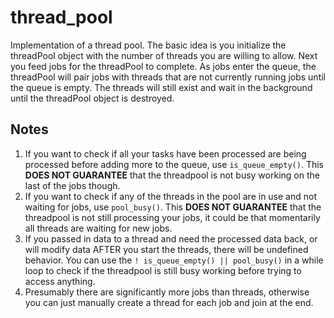 # thread_pool
Implementation of a thread pool. The basic idea is you initialize the threadPool object with the number of threads you are willing to allow.
Next you feed jobs for the threadPool to complete. As jobs enter the queue, the threadPool will pair jobs with threads that are not currently running jobs until the queue is empty. The threads will still exist and wait in the background until the threadPool object is destroyed.

## Notes
1. If you want to check if all your tasks have been processed are being processed before adding more to the queue, use `is_queue_empty()`. This **DOES NOT GUARANTEE** that the threadpool is not busy working on the last of the jobs though.
2. If you want to check if any of the threads in the pool are in use and not waiting for jobs, use `pool_busy()`. This **DOES NOT GUARANTEE** that the threadpool is not still processing your jobs, it could be that momentarily all threads are waiting for new jobs.
3. If you passed in data to a thread and need the processed data back, or will modify data AFTER you start the threads, there will be undefined behavior. You can use the `! is_queue_empty() || pool_busy()` in a while loop to check if the threadpool is still busy working before trying to access anything.
4. Presumably there are significantly more jobs than threads, otherwise you can just manually create a thread for each job and join at the end.
